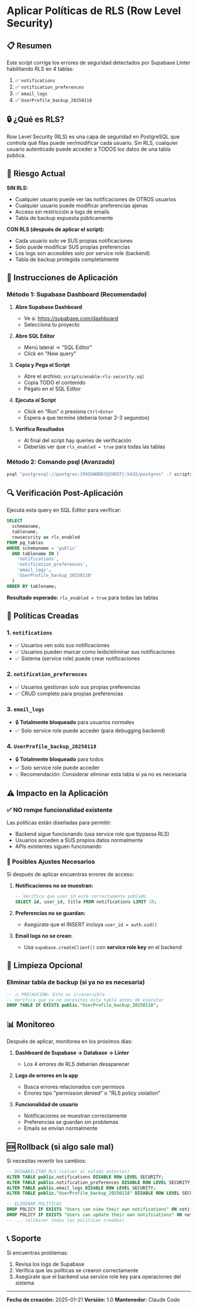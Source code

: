 # Aplicar Políticas de RLS (Row Level Security)

## 📋 Resumen

Este script corrige los errores de seguridad detectados por Supabase Linter habilitando RLS en 4 tablas:

1. ✅ `notifications`
2. ✅ `notification_preferences`
3. ✅ `email_logs`
4. ✅ `UserProfile_backup_20250118`

## 🔒 ¿Qué es RLS?

Row Level Security (RLS) es una capa de seguridad en PostgreSQL que controla qué filas puede ver/modificar cada usuario. Sin RLS, cualquier usuario autenticado puede acceder a TODOS los datos de una tabla pública.

## 🚨 Riesgo Actual

**SIN RLS:**
- Cualquier usuario puede ver las notificaciones de OTROS usuarios
- Cualquier usuario puede modificar preferencias ajenas
- Acceso sin restricción a logs de emails
- Tabla de backup expuesta públicamente

**CON RLS (después de aplicar el script):**
- Cada usuario solo ve SUS propias notificaciones
- Solo puede modificar SUS propias preferencias
- Los logs son accesibles solo por service role (backend)
- Tabla de backup protegida completamente

## 📝 Instrucciones de Aplicación

### Método 1: Supabase Dashboard (Recomendado)

1. **Abre Supabase Dashboard**
   - Ve a: https://supabase.com/dashboard
   - Selecciona tu proyecto

2. **Abre SQL Editor**
   - Menú lateral → "SQL Editor"
   - Click en "New query"

3. **Copia y Pega el Script**
   - Abre el archivo: `scripts/enable-rls-security.sql`
   - Copia TODO el contenido
   - Pégalo en el SQL Editor

4. **Ejecuta el Script**
   - Click en "Run" o presiona `Ctrl+Enter`
   - Espera a que termine (debería tomar 2-3 segundos)

5. **Verifica Resultados**
   - Al final del script hay queries de verificación
   - Deberías ver que `rls_enabled = true` para todas las tablas

### Método 2: Comando psql (Avanzado)

```bash
psql "postgresql://postgres:[PASSWORD]@[HOST]:5432/postgres" -f scripts/enable-rls-security.sql
```

## 🔍 Verificación Post-Aplicación

Ejecuta esta query en SQL Editor para verificar:

```sql
SELECT
  schemaname,
  tablename,
  rowsecurity as rls_enabled
FROM pg_tables
WHERE schemaname = 'public'
  AND tablename IN (
    'notifications',
    'notification_preferences',
    'email_logs',
    'UserProfile_backup_20250118'
  )
ORDER BY tablename;
```

**Resultado esperado:** `rls_enabled = true` para todas las tablas

## 📜 Políticas Creadas

### 1. `notifications`
- ✅ Usuarios ven solo sus notificaciones
- ✅ Usuarios pueden marcar como leído/eliminar sus notificaciones
- ✅ Sistema (service role) puede crear notificaciones

### 2. `notification_preferences`
- ✅ Usuarios gestionan solo sus propias preferencias
- ✅ CRUD completo para propias preferencias

### 3. `email_logs`
- 🔒 **Totalmente bloqueado** para usuarios normales
- ✅ Solo service role puede acceder (para debugging backend)

### 4. `UserProfile_backup_20250118`
- 🔒 **Totalmente bloqueado** para todos
- ✅ Solo service role puede acceder
- 💡 Recomendación: Considerar eliminar esta tabla si ya no es necesaria

## ⚠️ Impacto en la Aplicación

### ✅ NO rompe funcionalidad existente

Las políticas están diseñadas para permitir:
- Backend sigue funcionando (usa service role que bypassa RLS)
- Usuarios acceden a SUS propios datos normalmente
- APIs existentes siguen funcionando

### 🔧 Posibles Ajustes Necesarios

Si después de aplicar encuentras errores de acceso:

1. **Notificaciones no se muestran:**
   ```sql
   -- Verifica que user_id esté correctamente poblado
   SELECT id, user_id, title FROM notifications LIMIT 10;
   ```

2. **Preferencias no se guardan:**
   - Asegúrate que el INSERT incluya `user_id = auth.uid()`

3. **Email logs no se crean:**
   - Usa `supabase.createClient()` con **service role key** en el backend

## 🧹 Limpieza Opcional

### Eliminar tabla de backup (si ya no es necesaria)

```sql
-- ⚠️ PRECAUCIÓN: Esto es irreversible
-- Verifica que ya no necesites esta tabla antes de ejecutar
DROP TABLE IF EXISTS public."UserProfile_backup_20250118";
```

## 📊 Monitoreo

Después de aplicar, monitorea en los próximos días:

1. **Dashboard de Supabase → Database → Linter**
   - Los 4 errores de RLS deberían desaparecer

2. **Logs de errores en la app**
   - Busca errores relacionados con permisos
   - Errores tipo "permission denied" o "RLS policy violation"

3. **Funcionalidad de usuario**
   - Notificaciones se muestran correctamente
   - Preferencias se guardan sin problemas
   - Emails se envían normalmente

## 🆘 Rollback (si algo sale mal)

Si necesitas revertir los cambios:

```sql
-- DESHABILITAR RLS (volver al estado anterior)
ALTER TABLE public.notifications DISABLE ROW LEVEL SECURITY;
ALTER TABLE public.notification_preferences DISABLE ROW LEVEL SECURITY;
ALTER TABLE public.email_logs DISABLE ROW LEVEL SECURITY;
ALTER TABLE public."UserProfile_backup_20250118" DISABLE ROW LEVEL SECURITY;

-- ELIMINAR POLÍTICAS
DROP POLICY IF EXISTS "Users can view their own notifications" ON notifications;
DROP POLICY IF EXISTS "Users can update their own notifications" ON notifications;
-- ... (eliminar todas las políticas creadas)
```

## 📞 Soporte

Si encuentras problemas:

1. Revisa los logs de Supabase
2. Verifica que las políticas se crearon correctamente
3. Asegúrate que el backend usa service role key para operaciones del sistema

---

**Fecha de creación:** 2025-01-21
**Versión:** 1.0
**Mantenedor:** Claude Code
